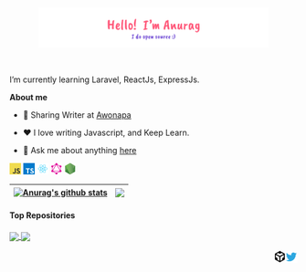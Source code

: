 <p align="center"><a href="https://wahyupambudi.github.io"><img width="80%" alt="Hello, I'm Wahyu Pambudi. I'm Learner!" src="./assets/gh-readme-header.png" /></a></p>
<br />

I’m currently learning Laravel, ReactJs, ExpressJs.

**About me**

- 💼 Sharing Writer at [Awonapa](https://awonapa.com/)

- ❤️ I love writing Javascript, and Keep Learn.

- 💬 Ask me about anything [here](https://github.com/wahyupambudi/wahyupambudi/issues)

<code><img height="20" alt="javascript" src="https://raw.githubusercontent.com/github/explore/80688e429a7d4ef2fca1e82350fe8e3517d3494d/topics/javascript/javascript.png"></code>
<code><img height="20" alt="typescript" src="https://raw.githubusercontent.com/github/explore/80688e429a7d4ef2fca1e82350fe8e3517d3494d/topics/typescript/typescript.png"></code>
<code><img height="20" alt="react" src="https://raw.githubusercontent.com/github/explore/80688e429a7d4ef2fca1e82350fe8e3517d3494d/topics/react/react.png"></code>
<code><img height="20" alt="graphql" src="https://raw.githubusercontent.com/github/explore/5c058a388828bb5fde0bcafd4bc867b5bb3f26f3/topics/graphql/graphql.png"></code>
<code><img height="20" alt="nodejs" src="https://raw.githubusercontent.com/github/explore/80688e429a7d4ef2fca1e82350fe8e3517d3494d/topics/nodejs/nodejs.png"></code>    


| <a href="https://github.com/wahyupambudi/github-readme-stats"><img align="center" src="https://github-readme-stats.vercel.app/api?username=wahyupambudi&show_icons=true&include_all_commits=true&theme=buefy&hide_border=true" alt="Anurag's github stats" /></a> | <a href="https://github.com/wahyupambudi/github-readme-stats"><img align="center" src="https://github-readme-stats.vercel.app/api/top-langs/?username=wahyupambudi&layout=compact&theme=buefy&hide_border=true" /></a> |
| ------------- | ------------- |

#### Top Repositories


<a href="https://github.com/wahyupambudi/github-readme-stats">
  <img align="center" src="https://github-readme-stats.vercel.app/api/pin/?username=wahyupambudi&repo=ReactJs-CRUD&theme=buefy" />
</a>
<a href="https://github.com/wahyupambudi/wahyupambudi.github.io">
  <img align="center" src="https://github-readme-stats.vercel.app/api/pin/?username=wahyupambudi&repo=wahyupambudi.github.io&theme=buefy" />
</a>

<br />
<br />

<a href="https://twitter.com/anuraghazru">
  <img align="right" alt="Anurag Hazra | Twitter" width="21px" src="https://raw.githubusercontent.com/wahyupambudi/wahyupambudi/master/assets/twitter.svg" />
</a>
<a href="https://codesandbox.io/u/wahyupambudi">
  <img align="right" alt="Anurag Hazra | CodeSandbox" width="20px" src="https://raw.githubusercontent.com/wahyupambudi/wahyupambudi/master/assets/codesandbox.svg" />
</a>
